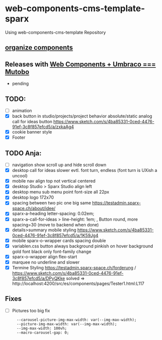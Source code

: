 # web-components-cms-template-sparx
Using web-components-cms-template Repository

## [organize components](https://wiki.migros.net/display/OCC/Web+Components+CMS+Template)

## Releases with [Web Components + Umbraco === Mutobo](http://mutobo.ch/)

- pending

## TODO:

  - [ ] animation
  - [x] back button in studio/projects/project behavior absolute/static analog call for ideas button https://www.sketch.com/s/4ba85331-0ced-4476-91ef-3c8f857efcd5/a/zxkaAg4
  - [x] cookie banner style
  - [x] Footer

## TODO Anja:

  - [ ] navigation show scroll up and hide scroll down
  - [x] desktop call for ideas slower evtl. font turn, endless (font turn is UXish a uncool)
  - [x] mobile nav align top not vertical centered
  - [x] desktop Studio > Sparx Studio align left
  - [x] desktop menu sub menu point font-size all 22px
  - [x] desktop logo 172x70
  - [x] spacing between two pic one big same https://testadmin.sparx-space.ch/about/idee/
  - [x] sparx-a-heading     letter-spacing: 0.02em;
  - [x] sparx-a-call-for-ideas > line-height: 1em; , Button round, more spacing=30 (move to backend when done)
  - [x] details>summary mobile styling https://www.sketch.com/s/4ba85331-0ced-4476-91ef-3c8f857efcd5/a/1K59Jg4
  - [x] mobile sparx-o-wrapper cards spacing double
  - [x] variablen.css button always background pinkish on hover background gold font black only font-family change
  - [x] sparx-o-wrapper align flex-start
  - [x] marquee no underline and slower
  - [X] Termine Styling https://testadmin.sparx-space.ch/forderung / https://www.sketch.com/s/4ba85331-0ced-4476-91ef-3c8f857efcd5/a/DPyQKke solved => http://localhost:4200/src/es/components/pages/Tester1.html:L117

## Fixes

  - [ ] Pictures too big fix
    ```
      --carousel-picture-img-max-width: var(--img-max-width);
      --picture-img-max-width: var(--img-max-width);
      --img-max-width: 100vh;
      --macro-carousel-gap: 0;
    ```
